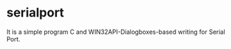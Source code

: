 serialport
========================

It is a simple program C and WIN32API-Dialogboxes-based writing for Serial Port.
